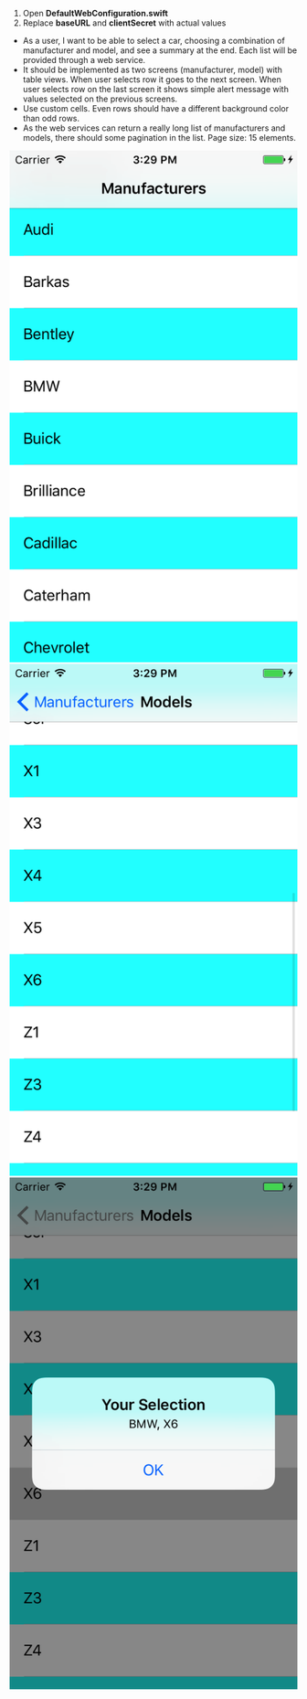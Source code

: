 1. Open **DefaultWebConfiguration.swift**
2. Replace **baseURL** and **clientSecret** with actual values

- As a user, I want to be able to select a car, choosing a combination of manufacturer and model, and see a summary at the end. Each list will be provided through a web service.
- It should be implemented as two screens (manufacturer, model) with table views. When user selects row it goes to the next screen. When user selects row on the last screen it shows simple alert message with values selected on the previous screens.
-	Use custom cells. Even rows should have a different background color than odd rows.
-	As the web services can return a really long list of manufacturers and models, there should some pagination in the list. Page size: 15 elements.


![Manufacturers](https://raw.githubusercontent.com/AS7C2/select-a-car/master/Manufacturers.png)
![Models](https://raw.githubusercontent.com/AS7C2/select-a-car/master/Models.png)
![Selection](https://raw.githubusercontent.com/AS7C2/select-a-car/master/Selection.png)
